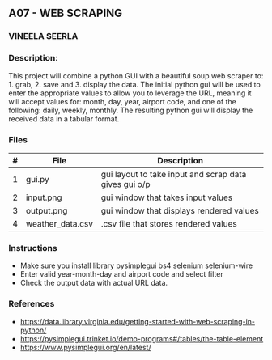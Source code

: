 ## A07 - WEB SCRAPING
### VINEELA SEERLA
### Description:

This project will combine a python GUI with a beautiful soup web scraper to: 1. grab, 2. save and 3. display the data.
The initial python gui will be used to enter the appropriate values to allow you to leverage the URL, meaning it will accept values for: month, day, year, airport code, and one of the following: daily, weekly, monthly.
The resulting python gui will display the received data in a tabular format.

### Files

|   #   | File            | Description                                          |
| :---: | --------------- | --------------------------------------------------   |
|   1   | gui.py          | gui layout to take input and scrap data gives gui o/p|
|   2   | input.png       | gui window that takes input values                   |
|   3   | output.png      | gui window that displays rendered values             |
|   4   | weather_data.csv| .csv file that stores rendered values                |

### Instructions

- Make sure you install library pysimplegui
bs4
selenium
selenium-wire
- Enter valid year-month-day and airport code and select filter
- Check the output data with actual URL data.

###  References

- https://data.library.virginia.edu/getting-started-with-web-scraping-in-python/
- https://pysimplegui.trinket.io/demo-programs#/tables/the-table-element
- https://www.pysimplegui.org/en/latest/

